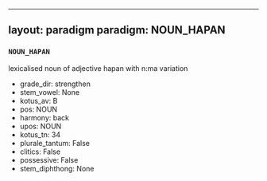 
---
layout: paradigm
paradigm: NOUN_HAPAN
---
### ` NOUN_HAPAN `

lexicalised noun of adjective hapan with n:ma variation
* grade_dir: strengthen
* stem_vowel: None
* kotus_av: B
* pos: NOUN
* harmony: back
* upos: NOUN
* kotus_tn: 34
* plurale_tantum: False
* clitics: False
* possessive: False
* stem_diphthong: None

